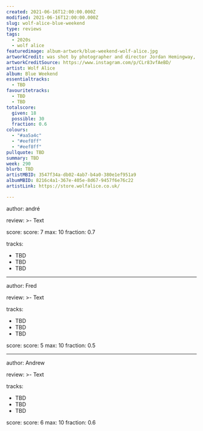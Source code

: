 ```yaml
---
created: 2021-06-16T12:00:00.000Z
modified: 2021-06-16T12:00:00.000Z
slug: wolf-alice-blue-weekend
type: reviews
tags:
  - 2020s
  - wolf alice
featuredimage: album-artwork/blue-weekend-wolf-alice.jpg
artworkCredit: was shot by photographer and director Jordan Hemingway, who filmed 11 videos in seven days with the band ahead of the record’s release.
artworkCreditSource: https://www.instagram.com/p/CLr83vfAeBD/
artist: Wolf Alice
album: Blue Weekend
essentialtracks:
  - TBD
favouritetracks:
  - TBD
  - TBD
totalscore:
  given: 18
  possible: 30
  fraction: 0.6
colours:
  - "#aa5a4c"
  - "#eef8ff"
  - "#eef8ff"
pullquote: TBD
summary: TBD
week: 290
blurb: TBD
artistMBID: 3547f34a-db02-4ab7-b4a0-380e1ef951a9
albumMBID: 8216c4a1-367e-405e-8d67-9457f6e76c22
artistLink: https://store.wolfalice.co.uk/

---
```

author: andré

review: >-
  Text

score:
  score: 7
  max: 10
  fraction: 0.7

tracks:
  - TBD
  - TBD
  - TBD

---
author: Fred

review: >-
  Text

tracks:
  - TBD
  - TBD
  - TBD

score:
  score: 5
  max: 10
  fraction: 0.5

---
author: Andrew

review: >-
  Text

tracks:
  - TBD
  - TBD
  - TBD

score:
  score: 6
  max: 10
  fraction: 0.6
